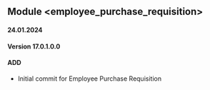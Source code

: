 ## Module <employee_purchase_requisition>

#### 24.01.2024
#### Version 17.0.1.0.0
#### ADD
- Initial commit for Employee Purchase Requisition
